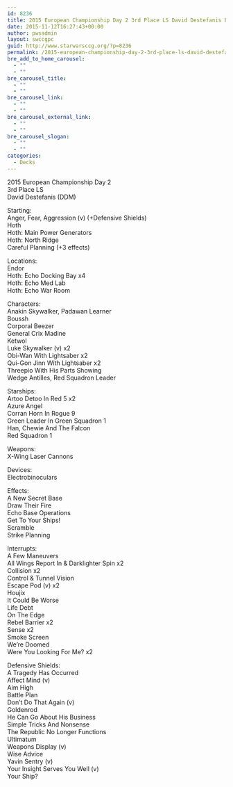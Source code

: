 ```yaml
---
id: 8236
title: 2015 European Championship Day 2 3rd Place LS David Destefanis EBO Ketwol
date: 2015-11-12T16:27:43+00:00
author: pwsadmin
layout: swccgpc
guid: http://www.starwarsccg.org/?p=8236
permalink: /2015-european-championship-day-2-3rd-place-ls-david-destefanis-ebo-ketwol/
bre_add_to_home_carousel:
  - ""
  - ""
bre_carousel_title:
  - ""
  - ""
bre_carousel_link:
  - ""
  - ""
bre_carousel_external_link:
  - ""
  - ""
bre_carousel_slogan:
  - ""
  - ""
categories:
  - Decks
---
```

2015 European Championship Day 2  
3rd Place LS  
David Destefanis (DDM)

Starting:  
Anger, Fear, Aggression (v) (+Defensive Shields)  
Hoth  
Hoth: Main Power Generators  
Hoth: North Ridge  
Careful Planning (+3 effects)

Locations:  
Endor  
Hoth: Echo Docking Bay x4  
Hoth: Echo Med Lab  
Hoth: Echo War Room

Characters:  
Anakin Skywalker, Padawan Learner  
Boussh  
Corporal Beezer  
General Crix Madine  
Ketwol  
Luke Skywalker (v) x2  
Obi-Wan With Lightsaber x2  
Qui-Gon Jinn With Lightsaber x2  
Threepio With His Parts Showing  
Wedge Antilles, Red Squadron Leader

Starships:  
Artoo Detoo In Red 5 x2  
Azure Angel  
Corran Horn In Rogue 9  
Green Leader In Green Squadron 1  
Han, Chewie And The Falcon  
Red Squadron 1

Weapons:  
X-Wing Laser Cannons

Devices:  
Electrobinoculars

Effects:  
A New Secret Base  
Draw Their Fire  
Echo Base Operations  
Get To Your Ships!  
Scramble  
Strike Planning

Interrupts:  
A Few Maneuvers  
All Wings Report In & Darklighter Spin x2  
Collision x2  
Control & Tunnel Vision  
Escape Pod (v) x2  
Houjix  
It Could Be Worse  
Life Debt  
On The Edge  
Rebel Barrier x2  
Sense x2  
Smoke Screen  
We’re Doomed  
Were You Looking For Me? x2

Defensive Shields:  
A Tragedy Has Occurred  
Affect Mind (v)  
Aim High  
Battle Plan  
Don’t Do That Again (v)  
Goldenrod  
He Can Go About His Business  
Simple Tricks And Nonsense  
The Republic No Longer Functions  
Ultimatum  
Weapons Display (v)  
Wise Advice  
Yavin Sentry (v)  
Your Insight Serves You Well (v)  
Your Ship?